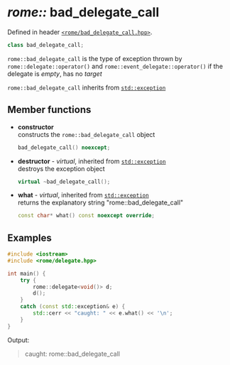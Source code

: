 # _rome::_ **bad_delegate_call**

Defined in header [`<rome/bad_delegate_call.hpp>`](../include/rome/bad_delegate_call.hpp).

```cpp
class bad_delegate_call;
```

`rome::bad_delegate_call` is the type of exception thrown by `rome::delegate::operator()` and `rome::event_delegate::operator()` if the delegate is _empty_, has no _target_

`rome::bad_delegate_call` inherits from [`std::exception`](https://en.cppreference.com/w/cpp/error/exception)

## Member functions

- **constructor**  
  constructs the `rome::bad_delegate_call` object
  
  ```cpp
  bad_delegate_call() noexcept;
  ```
  
- **destructor** - _virtual_, inherited from [`std::exception`](https://en.cppreference.com/w/cpp/error/exception)  
  destroys the exception object
  
  ```cpp
  virtual ~bad_delegate_call();
  ```
  
- **what** - _virtual_, inherited from [`std::exception`](https://en.cppreference.com/w/cpp/error/exception)  
  returns the explanatory string "rome::bad_delegate_call"
  
  ```cpp
  const char* what() const noexcept override;
  ```

## Examples

```cpp
#include <iostream>
#include <rome/delegate.hpp>

int main() {
    try {
        rome::delegate<void()> d;
        d();
    }
    catch (const std::exception& e) {
        std::cerr << "caught: " << e.what() << '\n';
    }
}
```

Output:
> caught: rome::bad_delegate_call
